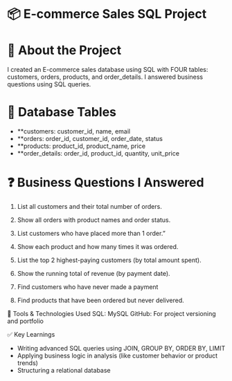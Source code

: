 # 📦 E-commerce Sales SQL Project

# 📌 About the Project
I created an E-commerce sales database using SQL with FOUR tables:
customers, orders, products, and order_details. I answered business questions using SQL queries.

# 🧱 Database Tables
- **customers:        customer_id, name, email
- **orders:           order_id, customer_id, order_date, status
- **products:         product_id, product_name, price
- **order_details:    order_id, product_id, quantity, unit_price

# ❓ Business Questions I Answered

1. List all customers and their total number of orders.

2) Show all orders with product names and order status.

3) List customers who have placed more than 1 order.”

4) Show each product and how many times it was ordered.

5) List the top 2 highest-paying customers (by total amount spent).
 
6) Show the running total of revenue (by payment date).

7) Find customers who have never made a payment

8) Find products that have been ordered but never delivered.


🔧 Tools & Technologies Used
    SQL: MySQL 
    GitHub: For project versioning and portfolio


✅ Key Learnings

- Writing advanced SQL queries using JOIN, GROUP BY, ORDER BY, LIMIT
- Applying business logic in analysis (like customer behavior or product trends)
- Structuring a relational database





